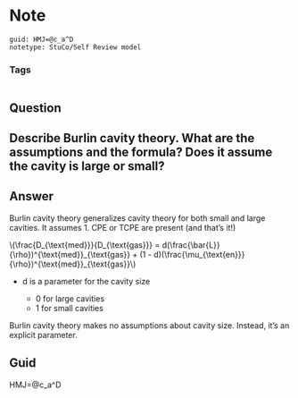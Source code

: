 # Note
```
guid: HMJ=@c_a^D
notetype: StuCo/Self Review model
```

### Tags
```
```

## Question
<h2>Describe Burlin cavity theory. What are the assumptions and the formula? Does it assume the cavity is large or small?</h2>

## Answer
<section>
<p>Burlin cavity theory generalizes cavity theory for both small and large cavities. It assumes
1. CPE or TCPE are present
(and that’s it!)</p>
<p>\(\frac{D_{\text{med}}}{D_{\text{gas}}} = d(\frac{\bar{L}}{\rho})^{\text{med}}_{\text{gas}} + (1 - d)(\frac{\mu_{\text{en}}}{\rho})^{\text{med}}_{\text{gas}}\) </p><ul><li>d is a parameter for the cavity size</li><ul><li>0 for large cavities</li><li>1 for small cavities</li></ul></ul>
<p>Burlin cavity theory makes no assumptions about cavity size. Instead, it’s an explicit parameter.</p>

</section>

## Guid
HMJ=@c_a^D

